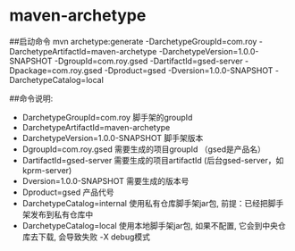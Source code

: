 # maven-archetype

##启动命令
mvn archetype:generate -DarchetypeGroupId=com.roy -DarchetypeArtifactId=maven-archetype -DarchetypeVersion=1.0.0-SNAPSHOT  -DgroupId=com.roy.gsed -DartifactId=gsed-server -Dpackage=com.roy.gsed -Dproduct=gsed -Dversion=1.0.0-SNAPSHOT -DarchetypeCatalog=local

##命令说明: 
- DarchetypeGroupId=com.roy 脚手架的groupId
- DarchetypeArtifactId=maven-archetype
- DarchetypeVersion=1.0.0-SNAPSHOT  脚手架版本
- DgroupId=com.roy.gsed 需要生成的项目groupId （gsed是产品名）
- DartifactId=gsed-server 需要生成的项目artifactId (后台gsed-server，如kprm-server)
- Dversion=1.0.0-SNAPSHOT 需要生成的版本号
- Dproduct=gsed 产品代号
- DarchetypeCatalog=internal 使用私有仓库脚手架jar包, 前提：已经把脚手架发布到私有仓库中
- DarchetypeCatalog=local 使用本地脚手架jar包, 如果不配置, 它会到中央仓库去下载, 会导致失败
-X debug模式
